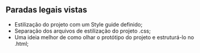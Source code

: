 ## Paradas legais vistas

- Estilização do projeto com um Style guide definido;
- Separação dos arquivos de estilização do projeto .css;
- Uma ideia melhor de como olhar o protótipo do projeto e estruturá-lo no .html;
